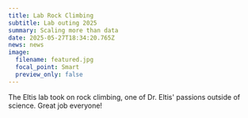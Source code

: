 ```yaml
---
title: Lab Rock Climbing
subtitle: Lab outing 2025
summary: Scaling more than data
date: 2025-05-27T18:34:20.765Z
news: news
image:
  filename: featured.jpg
  focal_point: Smart
  preview_only: false
---
```

The Eltis lab took on rock climbing, one of Dr. Eltis' passions outside of science. Great job everyone!